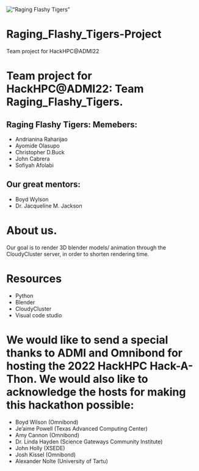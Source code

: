 
![“Raging Flashy Tigers”](https://user-images.githubusercontent.com/78986606/161546049-facb2423-dbaa-4ec5-b0d3-ac6237a246df.png)

# Raging_Flashy_Tigers-Project
Team project for HackHPC@ADMI22

# Team project for HackHPC@ADMI22: Team Raging_Flashy_Tigers.

## Raging Flashy Tigers: Memebers:
- Andrianina Raharijao
- Ayomide Olasupo
- Christopher D.Buck
- John Cabrera 
- Sofiyah Afolabi

## Our great mentors: 
- Boyd Wylson
- Dr. Jacqueline M. Jackson

# About us.

Our goal is to render 3D blender models/ animation through the CloudyCluster server, in order to shorten rendering time.

# Resources

- Python
- Blender
- CloudyCluster
- Visual code studio

# We would like to send a special thanks to ADMI and Omnibond for hosting the 2022 HackHPC Hack-A-Thon. We would also like to acknowledge the hosts for making this hackathon possible: 
- Boyd Wilson (Omnibond)
- Je’aime Powell (Texas Advanced Computing Center) 
- Amy Cannon (Omnibond)
- Dr. Linda Hayden (Science Gateways Community Institute)
- John Holly (XSEDE)
- Josh Kissel (Omnibond)
- Alexander Nolte (University of Tartu)

##
